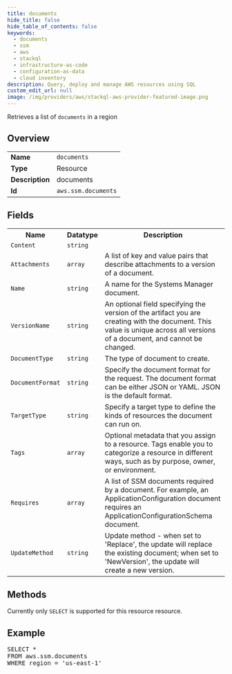 ```yaml
---
title: documents
hide_title: false
hide_table_of_contents: false
keywords:
  - documents
  - ssm
  - aws
  - stackql
  - infrastructure-as-code
  - configuration-as-data
  - cloud inventory
description: Query, deploy and manage AWS resources using SQL
custom_edit_url: null
image: /img/providers/aws/stackql-aws-provider-featured-image.png
---
```

Retrieves a list of <code>documents</code> in a region

## Overview
<table><tbody>
<tr><td><b>Name</b></td><td><code>documents</code></td></tr>
<tr><td><b>Type</b></td><td>Resource</td></tr>
<tr><td><b>Description</b></td><td>documents</td></tr>
<tr><td><b>Id</b></td><td><code>aws.ssm.documents</code></td></tr>
</tbody></table>

## Fields
<table><tbody>
<tr><th>Name</th><th>Datatype</th><th>Description</th></tr>
<tr><td><code>Content</code></td><td><code>string</code></td><td></td></tr>
<tr><td><code>Attachments</code></td><td><code>array</code></td><td>A list of key and value pairs that describe attachments to a version of a document.</td></tr>
<tr><td><code>Name</code></td><td><code>string</code></td><td>A name for the Systems Manager document.</td></tr>
<tr><td><code>VersionName</code></td><td><code>string</code></td><td>An optional field specifying the version of the artifact you are creating with the document. This value is unique across all versions of a document, and cannot be changed.</td></tr>
<tr><td><code>DocumentType</code></td><td><code>string</code></td><td>The type of document to create.</td></tr>
<tr><td><code>DocumentFormat</code></td><td><code>string</code></td><td>Specify the document format for the request. The document format can be either JSON or YAML. JSON is the default format.</td></tr>
<tr><td><code>TargetType</code></td><td><code>string</code></td><td>Specify a target type to define the kinds of resources the document can run on.</td></tr>
<tr><td><code>Tags</code></td><td><code>array</code></td><td>Optional metadata that you assign to a resource. Tags enable you to categorize a resource in different ways, such as by purpose, owner, or environment.</td></tr>
<tr><td><code>Requires</code></td><td><code>array</code></td><td>A list of SSM documents required by a document. For example, an ApplicationConfiguration document requires an ApplicationConfigurationSchema document.</td></tr>
<tr><td><code>UpdateMethod</code></td><td><code>string</code></td><td>Update method - when set to 'Replace', the update will replace the existing document; when set to 'NewVersion', the update will create a new version.</td></tr>

</tbody></table>

## Methods
Currently only <code>SELECT</code> is supported for this resource resource.

## Example
<pre>
SELECT * 
FROM aws.ssm.documents
WHERE region = 'us-east-1'
</pre>

